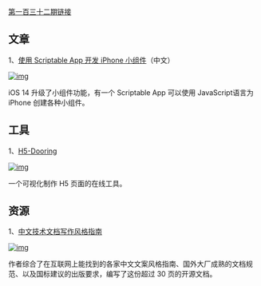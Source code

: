 [第一百三十二期链接](https://github.com/ruanyf/weekly/blob/master/docs/issue-132.md)

## 文章

1、[使用 Scriptable App 开发 iPhone 小组件](https://github.com/dreamapplehappy/blog/tree/master/2020/10/24)（中文）

[![img](https://camo.githubusercontent.com/825498553363069b25e5bc23f55302becb6aa722e3fecedeeab1dbd6bb6a081f/68747470733a2f2f7777772e77616e67626173652e636f6d2f626c6f67696d672f61737365742f3230323031302f6267323032303130333130342e6a7067)](https://camo.githubusercontent.com/825498553363069b25e5bc23f55302becb6aa722e3fecedeeab1dbd6bb6a081f/68747470733a2f2f7777772e77616e67626173652e636f6d2f626c6f67696d672f61737365742f3230323031302f6267323032303130333130342e6a7067)

iOS 14 升级了小组件功能，有一个 Scriptable App 可以使用 JavaScript语言为 iPhone 创建各种小组件。

## 工具

1、[H5-Dooring](https://github.com/MrXujiang/h5-Dooring)

[![img](https://camo.githubusercontent.com/ca24ece32511dc16c897d698b10f729c83f5656c61acc78f1a70c45680524e57/68747470733a2f2f7777772e77616e67626173652e636f6d2f626c6f67696d672f61737365742f3230323031302f6267323032303130333131312e6a7067)](https://camo.githubusercontent.com/ca24ece32511dc16c897d698b10f729c83f5656c61acc78f1a70c45680524e57/68747470733a2f2f7777772e77616e67626173652e636f6d2f626c6f67696d672f61737365742f3230323031302f6267323032303130333131312e6a7067)

一个可视化制作 H5 页面的在线工具。

##  资源

1、[中文技术文档写作风格指南](https://zh-style-guide.readthedocs.io/zh_CN/latest/index.html)

[![img](https://camo.githubusercontent.com/585151cda4aa600236c1de3971fb7c1f5bf7ec53ac73c93fd1dc919fee94b4ed/68747470733a2f2f7777772e77616e67626173652e636f6d2f626c6f67696d672f61737365742f3230323031302f6267323032303130333130362e6a7067)](https://camo.githubusercontent.com/585151cda4aa600236c1de3971fb7c1f5bf7ec53ac73c93fd1dc919fee94b4ed/68747470733a2f2f7777772e77616e67626173652e636f6d2f626c6f67696d672f61737365742f3230323031302f6267323032303130333130362e6a7067)

作者综合了在互联网上能找到的各家中文文案风格指南、国外大厂成熟的文档规范、以及国标建议的出版要求，编写了这份超过 30 页的开源文档。